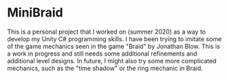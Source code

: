 # MiniBraid

This is a personal project that I worked on (summer 2020) as a way to develop my Unity C# programming skills. 
I have been trying to imitate some of the game mechanics seen in the game "Braid" by Jonathan Blow. 
This is a work in progress and still needs some additional refinements and additional level designs. 
In future, I might also try some more complicated mechanics, such as the "time shadow" or the ring mechanic in Braid.

